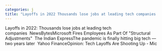 ```yaml
---
categories: j
title: "Layoffs in 2022 Thousands lose jobs at leading tech companies  NewsBytes"
---
```

Layoffs in 2022: Thousands lose jobs at leading tech companies&nbsp;&nbsp;NewsBytesMicrosoft Fires Employees As Part Of "Structural Adjustments"&nbsp;&nbsp;The Indian ExpressThe pandemic is finally hitting big tech — two years later&nbsp;&nbsp;Yahoo FinanceOpinion: Tech Layoffs Are Shooting Up - Mic
